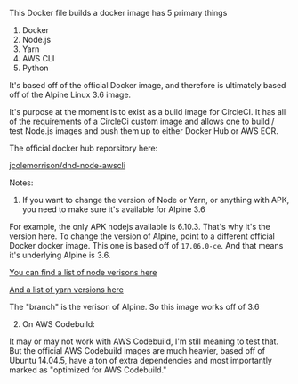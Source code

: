 This Docker file builds a docker image has 5 primary things

1) Docker
2) Node.js
3) Yarn
4) AWS CLI
5) Python

It's based off of the official Docker image, and therefore is ultimately based off of the Alpine Linux 3.6 image.

It's purpose at the moment is to exist as a build image for CircleCI.  It has all of the requirements of a CircleCi custom image and allows one to build / test Node.js images and push them up to either Docker Hub or AWS ECR.

The official docker hub reporsitory here:

[jcolemorrison/dnd-node-awscli](https://hub.docker.com/r/jcolemorrison/dnd-node-awscli/)

Notes:

1) If you want to change the version of Node or Yarn, or anything with APK, you need to make sure it's available for Alpine 3.6

For example, the only APK nodejs available is 6.10.3.  That's why it's the version here.  To change the version of Alpine, point to a different official Docker docker image.  This one is based off of `17.06.0-ce`. And that means it's underlying Alpine is 3.6.

[You can find a list of node verisons here](https://pkgs.alpinelinux.org/packages?name=nodejs&branch=&repo=&arch=&maintainer=)

[And a list of yarn versions here](https://pkgs.alpinelinux.org/packages?name=yarn&branch=&repo=&arch=&maintainer=)

The "branch" is the verison of Alpine.  So this image works off of 3.6

2) On AWS Codebuild:

It may or may not work with AWS Codebuild, I'm still meaning to test that.  But the official AWS Codebuild images are much heavier, based off of Ubuntu 14.04.5, have a ton of extra dependencies and most importantly marked as "optimized for AWS Codebuild."
